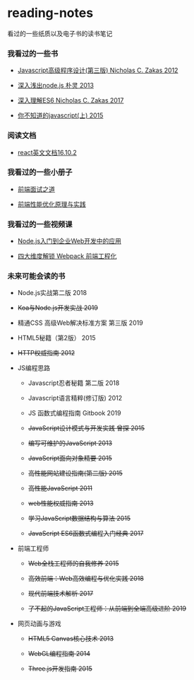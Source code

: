 # reading-notes
看过的一些纸质以及电子书的读书笔记

### 我看过的一些书

- [Javascript高级程序设计(第三版) Nicholas C. Zakas 2012](https://github.com/xblcity/reading-notes/blob/master/books/professional-javascript.md)

- [深入浅出node.js 朴灵 2013](https://github.com/xblcity/reading-notes/blob/master/books/node.md)

- [深入理解ES6 Nicholas C. Zakas 2017](https://github.com/xblcity/reading-notes/blob/master/books/understanding-es6.md)

- [你不知道的javascript(上) 2015](https://github.com/xblcity/reading-notes/blob/master/books/you-don't-know-js1.md)

### 阅读文档

- [react英文文档16.10.2](https://github.com/xblcity/reading-notes/blob/master/docs/react.md)

### 我看过的一些小册子

- [前端面试之道](https://github.com/xblcity/reading-notes/blob/master/booklet/fe-interview.md)

- [前端性能优化原理与实践](https://github.com/xblcity/reading-notes/blob/master/booklet/optimize-performance.md)

### 我看过的一些视频课

- [Node.js入门到企业Web开发中的应用]()

- [四大维度解锁 Webpack 前端工程化](https://github.com/xblcity/reading-notes/blob/master/video_courses/webpack.md)

### 未来可能会读的书

- Node.js实战第二版 2018

- ~~Koa与Node.js开发实战 2019~~

- 精通CSS 高级Web解决标准方案 第三版 2019

- HTML5秘籍（第2版） 2015

- ~~HTTP权威指南 2012~~
  
- JS编程思路

  - Javascript忍者秘籍 第二版 2018

  - Javascript语言精粹(修订版) 2012

  - JS 函数式编程指南 Gitbook 2019

  - ~~JavaScript设计模式与开发实践 曾探 2015~~

  - ~~编写可维护的JavaScript 2013~~

  - ~~JavaScript面向对象精要 2015~~

  - ~~高性能网站建设指南(第二版) 2015~~

  - ~~高性能JavaScript 2011~~

  - ~~web性能权威指南 2013~~

  - ~~学习JavaScript数据结构与算法 2015~~

  - ~~JavaScript ES6函数式编程入门经典 2017~~
  
- 前端工程师

  - ~~Web全栈工程师的自我修养 2015~~

  - ~~高效前端：Web高效编程与优化实践 2018~~

  - ~~现代前端技术解析 2017~~

  - ~~了不起的JavaScript工程师：从前端到全端高级进阶 2019~~

- 网页动画与游戏

  - ~~HTML5 Canvas核心技术 2013~~

  - ~~WebGL编程指南 2014~~

  - ~~Three.js开发指南 2015~~

